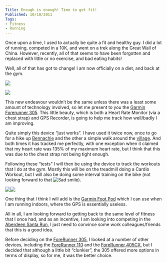 ```yaml
---
Title: Enough is enough! Time to get fit!
Published: 10/10/2011
Tags:
- Fitness
- Running
---
```


Once upon a time, I used to actually be quite a fit and healthy guy. I did a lot of running, competed in a 10K, and went on a trek along the Great Wall of China. However, recently, all of that seems to have been forgotten and replaced with little or no exercise, and bad eating habits!

Well, all of that has got to change! I am now officially on a diet, and back at the gym.

[![](http://ws.assoc-amazon.co.uk/widgets/q?_encoding=UTF8&Format=_SL110_&ASIN=B000FMQ296&MarketPlace=GB&ID=AsinImage&WS=1&tag=www6thprimeco-21&ServiceVersion=20070822)](http://www.amazon.co.uk/gp/product/B000FMQ296/ref=as_li_ss_il?ie=UTF8&tag=www6thprimeco-21&linkCode=as2&camp=1634&creative=19450&creativeASIN=B000FMQ296)

![](http://www.assoc-amazon.co.uk/e/ir?t=www6thprimeco-21&l=as2&o=2&a=B000FMQ296)   

This new endeavour wouldn’t be the same unless there was a least some amount of technology involved, so let me present to you the [Garmin Forerunner 305](http://www.amazon.co.uk/gp/product/B000FMQ296/ref=as_li_ss_tl?ie=UTF8&tag=www6thprimeco-21&linkCode=as2&camp=1634&creative=19450&creativeASIN=B000FMQ296). This little beauty, which is both a Heart Rate Monitor (via a chest strap) and GPS Recorder, is going to help me track how well/badly I am improving.

Quite simply this device “just works”. I have used it twice now, once to go for a hike up [Bennachie](http://connect.garmin.com/activity/119878884#.TpBlRXjlwVE.twitter) and the other a simple walk around the [village](http://connect.garmin.com/activity/120403009#.TpLNirc41VE.facebook). And both times it has tracked me perfectly, with one exception when it claimed that my heart rate was 135% of my maximum heart rate, but I think that this was due to the chest strap not being tight enough.

Following these “tests” I will then be using the device to track the workouts that I do at the gym. Mostly this will be on the treadmill doing a Cardio Workout, but I will also be doing some interval training on the bike (not looking forward to that ![Sad smile](http://www.gep13.co.uk/blog/wp-content/uploads/2011/10/wlEmoticon-sadsmile.png)).

[![](http://ws.assoc-amazon.co.uk/widgets/q?_encoding=UTF8&Format=_SL110_&ASIN=B000UO61HC&MarketPlace=GB&ID=AsinImage&WS=1&tag=www6thprimeco-21&ServiceVersion=20070822)](http://www.amazon.co.uk/gp/product/B000UO61HC/ref=as_li_ss_il?ie=UTF8&tag=www6thprimeco-21&linkCode=as2&camp=1634&creative=19450&creativeASIN=B000UO61HC)![](http://www.assoc-amazon.co.uk/e/ir?t=www6thprimeco-21&l=as2&o=2&a=B000UO61HC)   

One thing that I think I will add is the [Garmin Foot Pod](http://www.amazon.co.uk/gp/product/B000UO61HC/ref=as_li_ss_tl?ie=UTF8&tag=www6thprimeco-21&linkCode=as2&camp=1634&creative=19450&creativeASIN=B000UO61HC) which I can use when I am running indoors, where the GPS is essentially useless.

All in all, I am looking forward to getting back to the same level of fitness that I once had, and as an incentive, I am looking into competing in the [Aberdeen Santa Run](http://www.wildheartsinaction.org/santa_run), I just need to convince some work colleagues/friends that this is a good idea.

Before deciding on the [ForeRunner 305](http://www.amazon.co.uk/gp/product/B000FMQ296/ref=as_li_ss_tl?ie=UTF8&tag=www6thprimeco-21&linkCode=as2&camp=1634&creative=19450&creativeASIN=B000FMQ296), I looked at a number of other devices, including the [ForeRunner 110](http://www.amazon.co.uk/gp/product/B003EGC47Y/ref=as_li_ss_tl?ie=UTF8&tag=www6thprimeco-21&linkCode=as2&camp=1634&creative=19450&creativeASIN=B003EGC47Y) and the [ForeRunner 405CX](http://www.amazon.co.uk/gp/product/B0025UHKNS/ref=as_li_ss_tl?ie=UTF8&tag=www6thprimeco-21&linkCode=as2&camp=1634&creative=19450&creativeASIN=B0025UHKNS), but I decided that although a little bit “clunkier”, the 305 offered more options in terms of display, so for me, it was the better choice.
